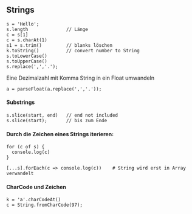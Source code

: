 ## Strings

```
s = 'Hello';
s.length              // Länge
c = s[1]
c = s.charAt(1)
s1 = s.trim()         // blanks löschen
k.toString()          // convert number to String
s.toLowerCase()
s.toUpperCase()
s.replace(',','.');
```

Eine Dezimalzahl mit Komma String in ein Float umwandeln
```
a = parseFloat(a.replace(',','.'));

```
#### Substrings

```
s.slice(start, end)   // end not included
s.slice(start);       // bis zum Ende
```

#### Durch die Zeichen eines Strings iterieren:

```
for (c of s) {
  console.log(c)
}
 
[...s].forEach(c => console.log(c))    # String wird erst in Array verwandelt
```

#### CharCode und Zeichen

```
k = 'a'.charCodeAt()
c = String.fromCharCode(97);
```